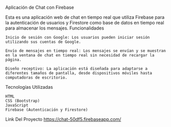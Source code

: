 Aplicación de Chat con Firebase

Esta es una aplicación web de chat en tiempo real que utiliza Firebase para la autenticación de usuarios y Firestore como base de datos en tiempo real para almacenar los mensajes.
Funcionalidades

    Inicio de sesión con Google: Los usuarios pueden iniciar sesión utilizando sus cuentas de Google.

    Envío de mensajes en tiempo real: Los mensajes se envían y se muestran en la ventana de chat en tiempo real sin necesidad de recargar la página.

    Diseño receptivo: La aplicación está diseñada para adaptarse a diferentes tamaños de pantalla, desde dispositivos móviles hasta computadoras de escritorio.


Tecnologías Utilizadas

    HTML
    CSS (Bootstrap)
    JavaScript
    Firebase (Autenticación y Firestore)
    
Link Del Proyecto
https://chat-50df5.firebaseapp.com/
